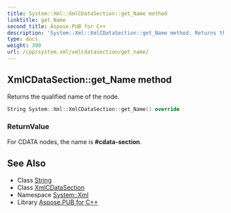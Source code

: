 ```yaml
---
title: System::Xml::XmlCDataSection::get_Name method
linktitle: get_Name
second_title: Aspose.PUB for C++
description: 'System::Xml::XmlCDataSection::get_Name method. Returns the qualified name of the node in C++.'
type: docs
weight: 300
url: /cpp/system.xml/xmlcdatasection/get_name/
---
```

## XmlCDataSection::get_Name method


Returns the qualified name of the node.

```cpp
String System::Xml::XmlCDataSection::get_Name() override
```


### ReturnValue

For CDATA nodes, the name is **#cdata-section**.

## See Also

* Class [String](../../../system/string/)
* Class [XmlCDataSection](../)
* Namespace [System::Xml](../../)
* Library [Aspose.PUB for C++](../../../)
